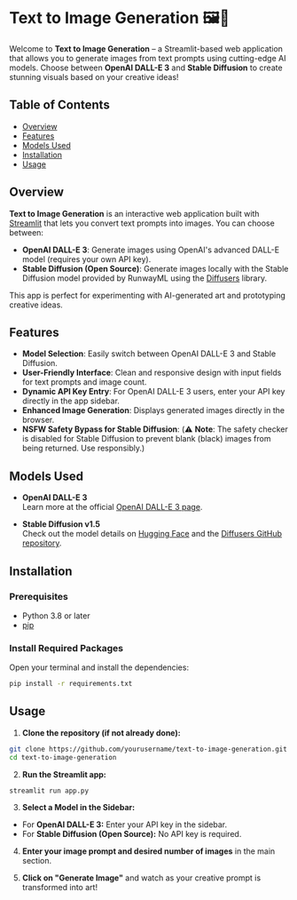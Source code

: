 # Text to Image Generation 🖼️🚀

Welcome to **Text to Image Generation** – a Streamlit-based web application that allows you to generate images from text prompts using cutting-edge AI models. Choose between **OpenAI DALL-E 3** and **Stable Diffusion** to create stunning visuals based on your creative ideas!

## Table of Contents

- [Overview](#overview)
- [Features](#features)
- [Models Used](#models-used)
- [Installation](#installation)
- [Usage](#usage)

## Overview

**Text to Image Generation** is an interactive web application built with [Streamlit](https://streamlit.io/) that lets you convert text prompts into images. You can choose between:

- **OpenAI DALL-E 3**: Generate images using OpenAI's advanced DALL-E model (requires your own API key).
- **Stable Diffusion (Open Source)**: Generate images locally with the Stable Diffusion model provided by RunwayML using the [Diffusers](https://github.com/huggingface/diffusers) library.

This app is perfect for experimenting with AI-generated art and prototyping creative ideas.

## Features

- **Model Selection**: Easily switch between OpenAI DALL-E 3 and Stable Diffusion.
- **User-Friendly Interface**: Clean and responsive design with input fields for text prompts and image count.
- **Dynamic API Key Entry**: For OpenAI DALL-E 3 users, enter your API key directly in the app sidebar.
- **Enhanced Image Generation**: Displays generated images directly in the browser.
- **NSFW Safety Bypass for Stable Diffusion**: (⚠️ **Note**: The safety checker is disabled for Stable Diffusion to prevent blank (black) images from being returned. Use responsibly.)

## Models Used

- **OpenAI DALL-E 3**  
  Learn more at the official [OpenAI DALL-E 3 page](https://openai.com/dall-e-3).

- **Stable Diffusion v1.5**  
  Check out the model details on [Hugging Face](https://huggingface.co/stable-diffusion-v1-5/stable-diffusion-v1-5) and the [Diffusers GitHub repository](https://github.com/huggingface/diffusers).

## Installation

### Prerequisites

- Python 3.8 or later
- [pip](https://pip.pypa.io/en/stable/)

### Install Required Packages

Open your terminal and install the dependencies:

```bash
pip install -r requirements.txt
```

## Usage

1. **Clone the repository (if not already done):**

```bash
git clone https://github.com/yourusername/text-to-image-generation.git
cd text-to-image-generation
```

2. **Run the Streamlit app:**

```bash
streamlit run app.py
```

3. **Select a Model in the Sidebar:**

- For **OpenAI DALL-E 3:** Enter your API key in the sidebar.
- For **Stable Diffusion (Open Source):** No API key is required.

4. **Enter your image prompt and desired number of images** in the main section.

5. **Click on "Generate Image"** and watch as your creative prompt is transformed into art!
